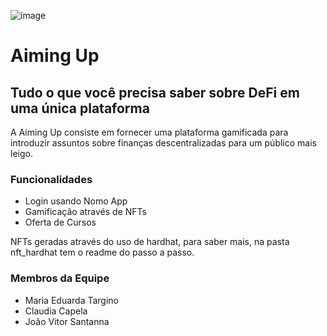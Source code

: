 ![image](https://github.com/EduardaDT/hackathonZ/assets/95882160/5de09c7e-538c-40a3-a47a-f983b815737c)

# Aiming Up 
## Tudo o que você precisa saber sobre DeFi em uma única plataforma

A Aiming Up consiste em fornecer uma plataforma gamificada para introduzir assuntos sobre finanças descentralizadas para um público mais leigo.

### Funcionalidades
<ul>
  <li>Login usando Nomo App</li>
  <li>Gamificação através de NFTs</li>
  <li>Oferta de Cursos</li>
</ul>

NFTs geradas através do uso de hardhat, para saber mais, na pasta nft_hardhat tem o readme do passo a passo.

### Membros da Equipe
<ul>
  <li>Maria Eduarda Targino</li>
  <li>Claudia Capela</li>
  <li>João Vitor Santanna</li>
</ul>
